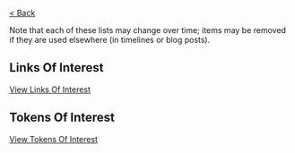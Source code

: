 [< Back](../)

Note that each of these lists may change over time; items may be removed if they are used elsewhere (in timelines or blog posts).

## Links Of Interest

[View Links Of Interest](https://dsgfn.com/early-nfts/research/links-of-interest/)

## Tokens Of Interest

[View Tokens Of Interest](https://dsgfn.com/early-nfts/research/tokens-of-interest/)

